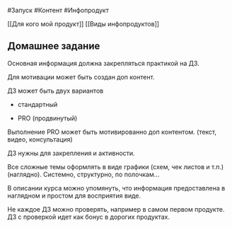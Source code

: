 #Запуск #Контент #Инфопродукт 

[[Для кого мой продукт]]
[[Виды инфопродуктов]]

## Домашнее задание
Основная информация должна закрепляться практикой на ДЗ.

Для мотивации может быть создан доп контент.

ДЗ может быть двух вариантов

- стандартный

- PRO (продвинутый)

Выполнение PRO может быть мотивированно доп контентом. (текст, видео, консультация)

ДЗ нужны для закрепления и активности.

Все сложные темы оформлять в виде графики (схем, чек листов и т.п.) (наглядно). Системно, структурно, по полочкам…

В описании курса можно упомянуть, что информация предоставлена в наглядном и простом для восприятия виде.

Не каждое ДЗ можно проверять, например в самом первом продукте. ДЗ с проверкой идет как бонус в дорогих продуктах.